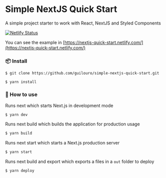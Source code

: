 # Simple NextJS Quick Start

A simple project starter to work with React, NextJS and Styled Components

[![Netlify Status](https://api.netlify.com/api/v1/badges/b671857f-08a8-454e-95de-157120e956ca/deploy-status)](https://app.netlify.com/sites/nextjs-quick-start/deploys)

You can see the example in [https://nextjs-quick-start.netlify.com/](https://nextjs-quick-start.netlify.com/)

### 📦 Install

```
$ git clone https://github.com/guilouro/simple-nextjs-quick-start.git

$ yarn install
```

### 🔨 How to use

Runs next which starts Next.js in development mode

```bash
$ yarn dev
```

Runs next build which builds the application for production usage

```bash
$ yarn build
```

Runs next start which starts a Next.js production server

```bash
$ yarn start
```

Runs next build and export which exports a files in a `out` folder to deploy

```bash
$ yarn deploy
```
